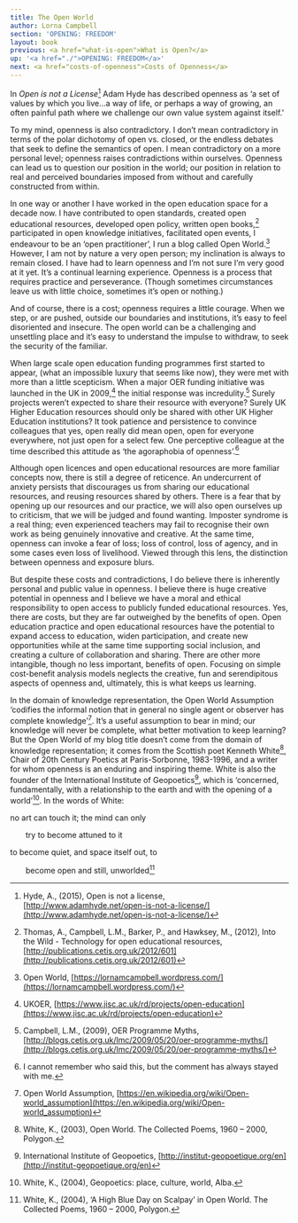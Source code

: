 ```yaml
---
title: The Open World
author: Lorna Campbell
section: 'OPENING: FREEDOM'
layout: book
previous: <a href="what-is-open">What is Open?</a>
up: '<a href="./">OPENING: FREEDOM</a>'
next: <a href="costs-of-openness">Costs of Openness</a>
---
```


In *Open is not a License*[^1] Adam Hyde has described openness as ‘a set of
values by which you live…a way of life, or perhaps a way of growing, an often
painful path where we challenge our own value system against itself.’

To my mind, openness is also contradictory. I don’t mean contradictory in terms
of the polar dichotomy of open vs. closed, or the endless debates that seek to
define the semantics of open. I mean contradictory on a more personal level;
openness raises contradictions within ourselves. Openness can lead us to
question our position in the world; our position in relation to real and
perceived boundaries imposed from without and carefully constructed from
within.

In one way or another I have worked in the open education space for a decade
now. I have contributed to open standards, created open educational resources,
developed open policy, written open books,[^2] participated in open knowledge
initiatives, facilitated open events, I endeavour to be an ‘open practitioner’,
I run a blog called Open World.[^3] However, I am not by nature a very open
person; my inclination is always to remain closed. I have had to learn openness
and I’m not sure I’m very good at it yet. It’s a continual learning experience.
Openness is a process that requires practice and perseverance. (Though
sometimes circumstances leave us with little choice, sometimes it’s open or
nothing.)

And of course, there is a cost; openness requires a little courage. When we
step, or are pushed, outside our boundaries and institutions, it’s easy to feel
disoriented and insecure. The open world can be a challenging and unsettling
place and it’s easy to understand the impulse to withdraw, to seek the security
of the familiar.

When large scale open education funding programmes first started to appear,
(what an impossible luxury that seems like now), they were met with more than a
little scepticism. When a major OER funding initiative was launched in the UK
in 2009,[^4] the initial response was incredulity.[^5] Surely projects weren’t
expected to share their resource with everyone? Surely UK Higher Education
resources should only be shared with other UK Higher Education institutions? It
took patience and persistence to convince colleagues that yes, open really did
mean open, open for everyone everywhere, not just open for a select few. One
perceptive colleague at the time described this attitude as ‘the agoraphobia of
openness’.[^6]

Although open licences and open educational resources are more familiar
concepts now, there is still a degree of reticence. An undercurrent of anxiety
persists that discourages us from sharing our educational resources, and
reusing resources shared by others. There is a fear that by opening up our
resources and our practice, we will also open ourselves up to criticism, that
we will be judged and found wanting. Imposter syndrome is a real thing; even
experienced teachers may fail to recognise their own work as being genuinely
innovative and creative. At the same time, openness can invoke a fear of loss;
loss of control, loss of agency, and in some cases even loss of livelihood.
Viewed through this lens, the distinction between openness and exposure blurs.

But despite these costs and contradictions, I do believe there is inherently
personal and public value in openness. I believe there is huge creative
potential in openness and I believe we have a moral and ethical responsibility
to open access to publicly funded educational resources. Yes, there are costs,
but they are far outweighed by the benefits of open. Open education practice
and open educational resources have the potential to expand access to
education, widen participation, and create new opportunities while at the same
time supporting social inclusion, and creating a culture of collaboration and
sharing. There are other more intangible, though no less important, benefits of
open. Focusing on simple cost-benefit analysis models neglects the creative,
fun and serendipitous aspects of openness and, ultimately, this is what keeps
us learning.

In the domain of knowledge representation, the Open World Assumption ‘codifies
the informal notion that in general no single agent or observer has complete
knowledge’[^7]. It’s a useful assumption to bear in mind; our knowledge will
never be complete, what better motivation to keep learning? But the Open World
of my blog title doesn’t come from the domain of knowledge representation; it
comes from the Scottish poet Kenneth White[^8], Chair of 20th Century Poetics
at Paris-Sorbonne, 1983-1996, and a writer for whom openness is an enduring and
inspiring theme. White is also the founder of the International Institute of
Geopoetics[^9], which is ‘concerned, fundamentally, with a relationship to the
earth and with the opening of a world’[^10]. In the words of White:

no art can touch it; the mind can only

<span style="margin-left:2em">try to become attuned to it</span>

to become quiet, and space itself out, to

<span style="margin-left:2em">become open and still, unworlded</span>[^11]

[^1]: Hyde, A., (2015), Open is not a license, [http://www.adamhyde.net/open-is-not-a-license/](http://www.adamhyde.net/open-is-not-a-license/)
[^2]: Thomas, A., Campbell, L.M., Barker, P., and Hawksey, M., (2012), Into the Wild - Technology for open educational resources, [http://publications.cetis.org.uk/2012/601](http://publications.cetis.org.uk/2012/601)
[^3]: Open World, [https://lornamcampbell.wordpress.com/](https://lornamcampbell.wordpress.com/)
[^4]: UKOER, [https://www.jisc.ac.uk/rd/projects/open-education](https://www.jisc.ac.uk/rd/projects/open-education)
[^5]: Campbell, L.M., (2009), OER Programme Myths, [http://blogs.cetis.org.uk/lmc/2009/05/20/oer-programme-myths/](http://blogs.cetis.org.uk/lmc/2009/05/20/oer-programme-myths/)
[^6]: I cannot remember who said this, but the comment has always stayed with me.
[^7]: Open World Assumption, [https://en.wikipedia.org/wiki/Open-world_assumption](https://en.wikipedia.org/wiki/Open-world_assumption)
[^8]: White, K., (2003), Open World. The Collected Poems, 1960 – 2000, Polygon.
[^9]: International Institute of Geopoetics, [http://institut-geopoetique.org/en](http://institut-geopoetique.org/en)
[^10]: White, K., (2004), Geopoetics: place, culture, world, Alba.
[^11]: White, K., (2004), ‘A High Blue Day on Scalpay’ in Open World. The Collected Poems, 1960 – 2000, Polygon.
